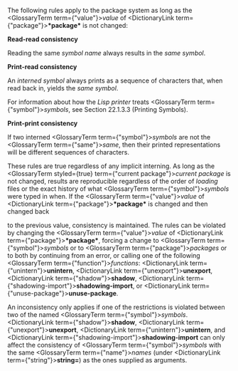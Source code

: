  



The following rules apply to the package system as long as the <GlossaryTerm  term={"value"}><i>value</i></GlossaryTerm> of <DictionaryLink  term={"package"}><b>\*package\*</b></DictionaryLink> is not changed: 



**Read-read consistency** 



Reading the same *symbol name* always results in the *same symbol*. 



**Print-read consistency** 



An *interned symbol* always prints as a sequence of characters that, when read back in, yields the *same symbol*. 



For information about how the *Lisp printer* treats <GlossaryTerm  term={"symbol"}><i>symbols</i></GlossaryTerm>, see Section 22.1.3.3 (Printing Symbols). 



**Print-print consistency** 



If two interned <GlossaryTerm  term={"symbol"}><i>symbols</i></GlossaryTerm> are not the <GlossaryTerm  term={"same"}><i>same</i></GlossaryTerm>, then their printed representations will be different sequences of characters. 



These rules are true regardless of any implicit interning. As long as the <GlossaryTerm styled={true} term={"current package"}><i>current package</i></GlossaryTerm> is not changed, results are reproducible regardless of the order of *loading* files or the exact history of what <GlossaryTerm  term={"symbol"}><i>symbols</i></GlossaryTerm> were typed in when. If the <GlossaryTerm  term={"value"}><i>value</i></GlossaryTerm> of <DictionaryLink  term={"package"}><b>\*package\*</b></DictionaryLink> is changed and then changed back 



to the previous value, consistency is maintained. The rules can be violated by changing the <GlossaryTerm  term={"value"}><i>value</i></GlossaryTerm> of <DictionaryLink  term={"package"}><b>\*package\*</b></DictionaryLink>, forcing a change to <GlossaryTerm  term={"symbol"}><i>symbols</i></GlossaryTerm> or to <GlossaryTerm  term={"package"}><i>packages</i></GlossaryTerm> or to both by continuing from an error, or calling one of the following <GlossaryTerm  term={"function"}><i>functions</i></GlossaryTerm>: <DictionaryLink  term={"unintern"}><b>unintern</b></DictionaryLink>, <DictionaryLink  term={"unexport"}><b>unexport</b></DictionaryLink>, <DictionaryLink  term={"shadow"}><b>shadow</b></DictionaryLink>, <DictionaryLink  term={"shadowing-import"}><b>shadowing-import</b></DictionaryLink>, or <DictionaryLink  term={"unuse-package"}><b>unuse-package</b></DictionaryLink>. 



An inconsistency only applies if one of the restrictions is violated between two of the named <GlossaryTerm  term={"symbol"}><i>symbols</i></GlossaryTerm>. <DictionaryLink  term={"shadow"}><b>shadow</b></DictionaryLink>, <DictionaryLink  term={"unexport"}><b>unexport</b></DictionaryLink>, <DictionaryLink  term={"unintern"}><b>unintern</b></DictionaryLink>, and <DictionaryLink  term={"shadowing-import"}><b>shadowing-import</b></DictionaryLink> can only affect the consistency of <GlossaryTerm  term={"symbol"}><i>symbols</i></GlossaryTerm> with the same <GlossaryTerm  term={"name"}><i>names</i></GlossaryTerm> (under <DictionaryLink  term={"string"}><b>string=</b></DictionaryLink>) as the ones supplied as arguments.  







